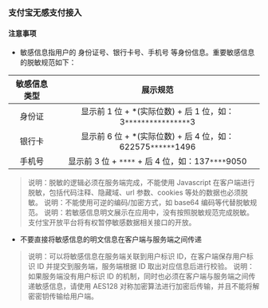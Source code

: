 ### 支付宝无感支付接入

#### 注意事项

- 敏感信息指用户的 身份证号、银行卡号、手机号 等身份信息。重要敏感信息的脱敏规范如下：

|敏感信息类型|展示规范|
|:-:|:-:|
|身份证|显示前 1 位 + *(实际位数) + 后 1 位，如： 3`****************`3|
|银行卡|显示前 6 位 + *(实际位数) + 后 4 位，如：622575`******`1496|
|手机号|显示前 3 位 + `****` + 后 4 位，如：137`****`9050|

> 说明：脱敏的逻辑必须在服务端完成，不能使用 Javascript 在客户端进行脱敏，包括代码注释、隐藏域、url 参数、cookies 等处的数据也必须脱敏。
说明：不能使用可逆的编码/加密方式，如 base64 编码等代替脱敏规范。
说明：若敏感信息明文展示在应用中，没有按照脱敏规范完成脱敏。支付宝开放平台将有权暂停敏感数据相关接口的开放。

- 不要直接将敏感信息的明文信息在客户端与服务端之间传递

> 说明：可以将敏感信息在服务端关联到用户标识 ID，在客户端保存用户标识 ID 并提交到服务端，服务端根据 ID 取出对应信息后进行校验。
说明：如果服务端没有用户标识 ID 的机制，同时也必须在客户端与服务端之间传递敏感信息，请使用 AES128 对称加密算法进行加密后传输，并且不能将解密密钥传输给用户端。



